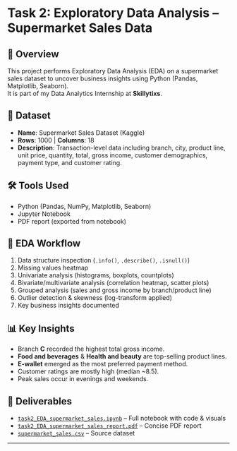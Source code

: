 # Task 2: Exploratory Data Analysis – Supermarket Sales Data


## 📌 Overview

This project performs Exploratory Data Analysis (EDA) on a supermarket sales dataset to uncover business insights using Python (Pandas, Matplotlib, Seaborn).  
It is part of my Data Analytics Internship at **Skillytixs**.

## 📂 Dataset

- **Name**: Supermarket Sales Dataset (Kaggle)  
- **Rows**: 1000 | **Columns**: 18  
- **Description**: Transaction-level data including branch, city, product line, unit price, quantity, total, gross income, customer demographics, payment type, and customer rating.  

## 🛠️ Tools Used

- Python (Pandas, NumPy, Matplotlib, Seaborn)
- Jupyter Notebook
- PDF report (exported from notebook)

## 🔎 EDA Workflow

1. Data structure inspection (`.info()`, `.describe()`, `.isnull()`)
2. Missing values heatmap
3. Univariate analysis (histograms, boxplots, countplots)
4. Bivariate/multivariate analysis (correlation heatmap, scatter plots)
5. Grouped analysis (sales and gross income by branch/product line)
6. Outlier detection & skewness (log-transform applied)
7. Key business insights documented

## 📊 Key Insights

- Branch **C** recorded the highest total gross income.  
- **Food and beverages** & **Health and beauty** are top-selling product lines.  
- **E-wallet** emerged as the most preferred payment method.  
- Customer ratings are mostly high (median ~8.5).  
- Peak sales occur in evenings and weekends.  

## 📁 Deliverables

- [`task2_EDA_supermarket_sales.ipynb`](./task2_EDA_supermarket_sales.ipynb) – Full notebook with code & visuals  
- [`task2_EDA_supermarket_sales_report.pdf`](./task2_EDA_supermarket_sales_report.pdf) – Concise PDF report  
- [`supermarket_sales.csv`](./supermarket_sales.csv) – Source dataset  

---
